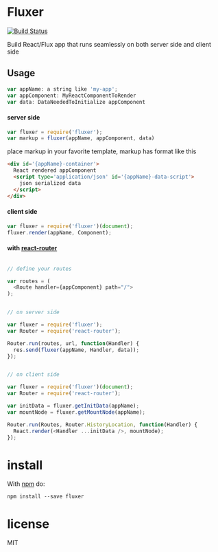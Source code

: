 Fluxer
======

[![Build Status](https://travis-ci.org/yuanzong/fluxer.svg?branch=master)](https://travis-ci.org/yuanzong/fluxer)

Build React/Flux app that runs seamlessly on both server side and client side

Usage
-----

``` js
var appName: a string like 'my-app';
var appComponent: MyReactComponentToRender
var data: DataNeededToInitialize appComponent
```

#### server side


``` js
var fluxer = require('fluxer');
var markup = fluxer(appName, appComponent, data)
```

place markup in your favorite template, markup has format like this

``` html
<div id='{appName}-container'>
  React rendered appComponent
  <script type='application/json' id='{appName}-data-script'>
    json serialized data
  </script>
</div>
```

#### client side


``` js
var fluxer = require('fluxer')(document);
fluxer.render(appName, Component);
```

#### with [react-router](https://github.com/rackt/react-router)

```js

// define your routes

var routes = (
  <Route handler={appComponent} path="/">
);


// on server side

var fluxer = require('fluxer');
var Router = require('react-router');

Router.run(routes, url, function(Handler) {
  res.send(fluxer(appName, Handler, data));
});


// on client side

var fluxer = require('fluxer')(document);
var Router = require('react-router');

var initData = fluxer.getInitData(appName);
var mountNode = fluxer.getMountNode(appName);

Router.run(Routes, Router.HistoryLocation, function(Handler) {
  React.render(<Handler ...initData />, mountNode);
});
```

# install

With [npm](https://npmjs.org) do:

```
npm install --save fluxer
```

# license

MIT
